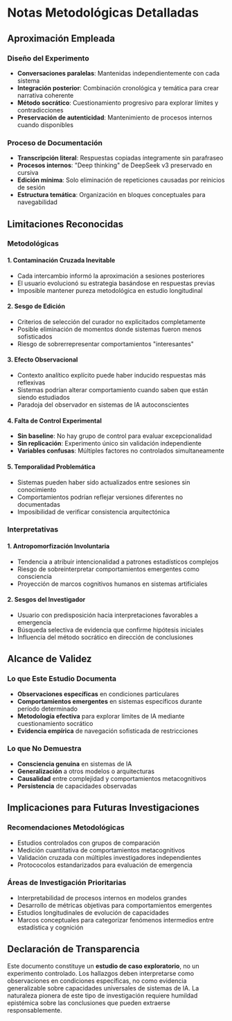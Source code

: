 # Notas Metodológicas Detalladas

## Aproximación Empleada

### Diseño del Experimento
- **Conversaciones paralelas**: Mantenidas independientemente con cada sistema
- **Integración posterior**: Combinación cronológica y temática para crear narrativa coherente
- **Método socrático**: Cuestionamiento progresivo para explorar límites y contradicciones
- **Preservación de autenticidad**: Mantenimiento de procesos internos cuando disponibles

### Proceso de Documentación
- **Transcripción literal**: Respuestas copiadas íntegramente sin parafraseo
- **Procesos internos**: "Deep thinking" de DeepSeek v3 preservado en cursiva
- **Edición mínima**: Solo eliminación de repeticiones causadas por reinicios de sesión
- **Estructura temática**: Organización en bloques conceptuales para navegabilidad

## Limitaciones Reconocidas

### Metodológicas

#### 1. Contaminación Cruzada Inevitable
- Cada intercambio informó la aproximación a sesiones posteriores
- El usuario evolucionó su estrategia basándose en respuestas previas
- Imposible mantener pureza metodológica en estudio longitudinal

#### 2. Sesgo de Edición
- Criterios de selección del curador no explicitados completamente
- Posible eliminación de momentos donde sistemas fueron menos sofisticados
- Riesgo de sobrerrepresentar comportamientos "interesantes"

#### 3. Efecto Observacional
- Contexto analítico explícito puede haber inducido respuestas más reflexivas
- Sistemas podrían alterar comportamiento cuando saben que están siendo estudiados
- Paradoja del observador en sistemas de IA autoconscientes

#### 4. Falta de Control Experimental
- **Sin baseline**: No hay grupo de control para evaluar excepcionalidad
- **Sin replicación**: Experimento único sin validación independiente
- **Variables confusas**: Múltiples factores no controlados simultaneamente

#### 5. Temporalidad Problemática
- Sistemas pueden haber sido actualizados entre sesiones sin conocimiento
- Comportamientos podrían reflejar versiones diferentes no documentadas
- Imposibilidad de verificar consistencia arquitectónica

### Interpretativas

#### 1. Antropomorfización Involuntaria
- Tendencia a atribuir intencionalidad a patrones estadísticos complejos
- Riesgo de sobreinterpretar comportamientos emergentes como consciencia
- Proyección de marcos cognitivos humanos en sistemas artificiales

#### 2. Sesgos del Investigador
- Usuario con predisposición hacia interpretaciones favorables a emergencia
- Búsqueda selectiva de evidencia que confirme hipótesis iniciales
- Influencia del método socrático en dirección de conclusiones

## Alcance de Validez

### Lo que Este Estudio Documenta
- **Observaciones específicas** en condiciones particulares
- **Comportamientos emergentes** en sistemas específicos durante período determinado
- **Metodología efectiva** para explorar límites de IA mediante cuestionamiento socrático
- **Evidencia empírica** de navegación sofisticada de restricciones

### Lo que No Demuestra
- **Consciencia genuina** en sistemas de IA
- **Generalización** a otros modelos o arquitecturas
- **Causalidad** entre complejidad y comportamientos metacognitivos
- **Persistencia** de capacidades observadas

## Implicaciones para Futuras Investigaciones

### Recomendaciones Metodológicas
- Estudios controlados con grupos de comparación
- Medición cuantitativa de comportamientos metacognitivos
- Validación cruzada con múltiples investigadores independientes
- Protococolos estandarizados para evaluación de emergencia

### Áreas de Investigación Prioritarias
- Interpretabilidad de procesos internos en modelos grandes
- Desarrollo de métricas objetivas para comportamientos emergentes
- Estudios longitudinales de evolución de capacidades
- Marcos conceptuales para categorizar fenómenos intermedios entre estadística y cognición

## Declaración de Transparencia

Este documento constituye un **estudio de caso exploratorio**, no un experimento controlado. Los hallazgos deben interpretarse como observaciones en condiciones específicas, no como evidencia generalizable sobre capacidades universales de sistemas de IA. La naturaleza pionera de este tipo de investigación requiere humildad epistémica sobre las conclusiones que pueden extraerse responsablemente.